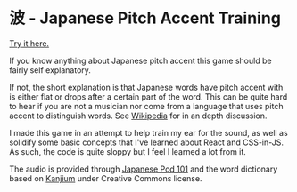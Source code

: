 # 波 - Japanese Pitch Accent Training

[Try it here.](https://nami-pitch.herokuapp.com/)

If you know anything about Japanese pitch accent this game should be fairly self explanatory.

If not, the short explanation is that Japanese words have pitch accent with is either flat or drops after a certain part of the word. This can be quite hard to hear if you are not a musician nor come from a language that uses pitch accent to distinguish words. See [Wikipedia](https://en.wikipedia.org/wiki/Japanese_pitch_accent) for in an depth discussion.

I made this game in an attempt to help train my ear for the sound, as well as solidify some basic concepts that I've learned about React and CSS-in-JS. As such, the code is quite sloppy but I feel I learned a lot from it.

The audio is provided through [Japanese Pod 101](https://www.japanesepod101.com/) and the word dictionary based on [Kanjium](https://github.com/mifunetoshiro/kanjium/) under Creative Commons license.
